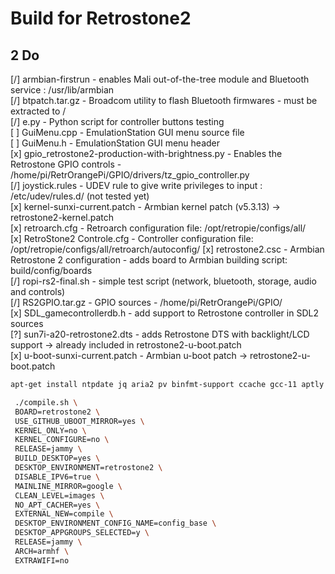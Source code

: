 # Build for Retrostone2

## 2 Do
[/] armbian-firstrun - enables Mali out-of-the-tree module and Bluetooth service : /usr/lib/armbian  
[/] btpatch.tar.gz - Broadcom utility to flash Bluetooth firmwares - must be extracted to /  
[/] e.py - Python script for controller buttons testing  
[ ] GuiMenu.cpp - EmulationStation GUI menu source file  
[ ] GuiMenu.h - EmulationStation GUI menu header  
[x] gpio_retrostone2-production-with-brightness.py - Enables the Retrostone GPIO controls - /home/pi/RetrOrangePi/GPIO/drivers/tz_gpio_controller.py  
[/] joystick.rules - UDEV rule to give write privileges to input : /etc/udev/rules.d/ (not tested yet)  
[x] kernel-sunxi-current.patch - Armbian kernel patch (v5.3.13) -> retrostone2-kernel.patch   
[x] retroarch.cfg - Retroarch configuration file: /opt/retropie/configs/all/  
[x] RetroStone2 Controle.cfg - Controller configuration file: /opt/retropie/configs/all/retroarch/autoconfig/
[x] retrostone2.csc - Armbian Retrostone 2 configuration - adds board to Armbian building script: build/config/boards   
[/] ropi-rs2-final.sh - simple test script (network, bluetooth, storage, audio and controls)  
[/] RS2GPIO.tar.gz - GPIO sources - /home/pi/RetrOrangePi/GPIO/  
[x] SDL_gamecontrollerdb.h - add support to Retrostone controller in SDL2 sources  
[?] sun7i-a20-retrostone2.dts - adds Retrostone DTS with backlight/LCD support -> already included in retrostone2-u-boot.patch  
[x] u-boot-sunxi-current.patch - Armbian u-boot patch -> retrostone2-u-boot.patch  

```bash
apt-get install ntpdate jq aria2 pv binfmt-support ccache gcc-11 aptly bison build-essential debian-archive-keyring debian-keyring device-tree-compiler dwarves flex gcc-arm-linux-gnueabi gcc-aarch64-linux-gnu libbison-dev libc6-dev-armhf-cross libcrypto++-dev libelf-dev libfdt-dev libfile-fcntllock-perl libfl-dev liblz4-tool libncurses-dev libpython2.7-dev libssl-dev libusb-1.0-0-dev patchutils pixz pkg-config python3-distutils qemu-user-static swig u-boot-tools uuid-dev zlib1g-dev lib32ncurses-dev lib32stdc++6 libc6-i386 python2 apt-cacher-ng
```


```bash
 ./compile.sh \
 BOARD=retrostone2 \
 USE_GITHUB_UBOOT_MIRROR=yes \
 KERNEL_ONLY=no \
 KERNEL_CONFIGURE=no \
 RELEASE=jammy \
 BUILD_DESKTOP=yes \
 DESKTOP_ENVIRONMENT=retrostone2 \
 DISABLE_IPV6=true \
 MAINLINE_MIRROR=google \
 CLEAN_LEVEL=images \
 NO_APT_CACHER=yes \
 EXTERNAL_NEW=compile \
 DESKTOP_ENVIRONMENT_CONFIG_NAME=config_base \
 DESKTOP_APPGROUPS_SELECTED=y \
 RELEASE=jammy \
 ARCH=armhf \
 EXTRAWIFI=no
```



